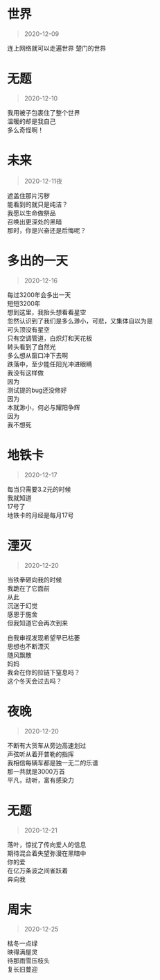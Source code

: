
# 世界   

> 2020-12-09    

连上网络就可以走遍世界 
楚门的世界   


# 无题       

> 2020-12-10    

我用被子包裹住了整个世界   
温暖的却是我自己   
多么奇怪啊！


# 未来    

> 2020-12-11夜   
  
遮盖住那片污秽     
能看到的就只是纯洁？     
我愿以生命做祭品        
召唤出更深处的黑暗        
那时，你是兴奋还是后悔呢？   


# 多出的一天     

> 2020-12-16      
 
每过3200年会多出一天    
短短3200年     
想到这里，我抬头想看看星空   
忽然认识到了我们是多么渺小，可悲，又集体自以为是    
可头顶没有星空    
只有空调管道，白炽灯和天花板    
转头看到了自然光      
多么想从窗口冲下去啊     
跌落中，至少能任阳光冲进眼睛      
我没有这样做   
因为    
测试提的bug还没修好    
因为   
本就渺小，何必与耀阳争辉  
因为  
我不想死  

# 地铁卡   

> 2020-12-17   

每当只需要3.2元的时候    
我就知道    
17号了     
地铁卡的月经是每月17号     

# 湮灭       
> 2020-12-20    

当铁拳砸向我的时候       
我跪在了它面前    
从此    
沉迷于幻觉     
感恩于施舍  
但我知道它会再次到来   
   
自我审视发现希望早已枯萎   
思想也不断湮灭   
随风飘散    
妈妈     
我会在你的拉链下窒息吗？  
这个冬天会过去吗？


# 夜晚  
> 2020-12-20    

不断有大货车从旁边高速划过    
声弦听从着开普勒的指挥    
我相信每辆车都是独一无二的乐谱   
那一共就是3000万首   
平凡，动听，富有感染力  

# 无题  
> 2020-12-21   

落叶，惊扰了传向爱人的信息   
期待混合着失望弥漫在黑暗中   
你的爱  
在亿万条波之间雀跃着  
奔向我   


# 周末    

> 2020-12-25     

枯冬一点绿   
映得满屋灵    
待那雨雪压枝头   
复长旧蔓迎





